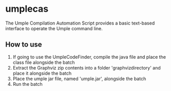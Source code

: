 # umplecas
The Umple Compilation Automation Script provides a basic text-based interface to operate the Umple command line.

## How to use
1. If going to use the UmpleCodeFinder, compile the java file and place the class file alongside the batch
2. Extract the Graphviz zip contents into a folder 'graphvizdirectory' and place it alongside the batch
3. Place the umple jar file, named 'umple.jar', alongside the batch
4. Run the batch
